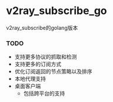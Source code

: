 # v2ray_subscribe_go
v2ray_subscribe的golang版本

### TODO
- 支持更多协议的抓取和检测
- 支持更多的订阅方式
- 优化订阅返回的节点策略以及排序
- 本地代理支持
- 桌面客户端
    - 包括跨平台的支持